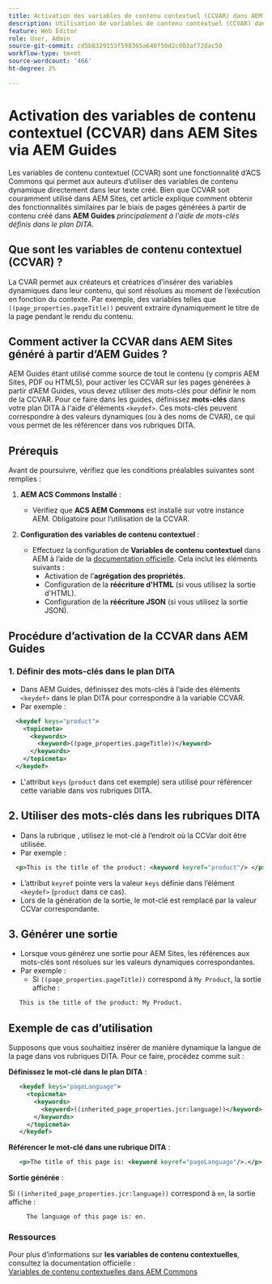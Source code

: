 ```yaml
---
title: Activation des variables de contenu contextuel (CCVAR) dans AEM Sites via AEM Guides
description: Utilisation de variables de contenu contextuel (CCVAR) dans AEM Sites via AEM Guides
feature: Web Editor
role: User, Admin
source-git-commit: cd5b8329153f598365a640f50d2c003af72dac50
workflow-type: tm+mt
source-wordcount: '466'
ht-degree: 2%

---
```


# Activation des variables de contenu contextuel (CCVAR) dans AEM Sites via AEM Guides

Les variables de contenu contextuel (CCVAR) sont une fonctionnalité d’ACS Commons qui permet aux auteurs d’utiliser des variables de contenu dynamique directement dans leur texte créé. Bien que CCVAR soit couramment utilisé dans AEM Sites, cet article explique comment obtenir des fonctionnalités similaires par le biais de pages générées à partir de contenu créé dans **AEM Guides** *principalement à l&#39;aide de mots-clés définis dans le plan DITA*.


## Que sont les variables de contenu contextuel (CCVAR) ?

La CVAR permet aux créateurs et créatrices d’insérer des variables dynamiques dans leur contenu, qui sont résolues au moment de l’exécution en fonction du contexte. Par exemple, des variables telles que `((page_properties.pageTitle))` peuvent extraire dynamiquement le titre de la page pendant le rendu du contenu.


## Comment activer la CCVAR dans AEM Sites généré à partir d’AEM Guides ?

AEM Guides étant utilisé comme source de tout le contenu (y compris AEM Sites, PDF ou HTML5), pour activer les CCVAR sur les pages générées à partir d’AEM Guides, vous devez utiliser des mots-clés pour définir le nom de la CCVAR. Pour ce faire dans les guides, définissez **mots-clés** dans votre plan DITA à l&#39;aide d&#39;éléments `<keydef>`. Ces mots-clés peuvent correspondre à des valeurs dynamiques (ou à des noms de CVAR), ce qui vous permet de les référencer dans vos rubriques DITA.


## Prérequis

Avant de poursuivre, vérifiez que les conditions préalables suivantes sont remplies :

1. **AEM ACS Commons Installé** :
   - Vérifiez que **ACS AEM Commons** est installé sur votre instance AEM. Obligatoire pour l’utilisation de la CCVAR.

2. **Configuration des variables de contenu contextuel** :
   - Effectuez la configuration de **Variables de contenu contextuel** dans AEM à l’aide de la [documentation officielle](https://adobe-consulting-services.github.io/acs-aem-commons/features/contextual-content-variables/index.html). Cela inclut les éléments suivants :
      - Activation de l’**agrégation des propriétés**.
      - Configuration de la **réécriture d&#39;HTML** (si vous utilisez la sortie d&#39;HTML).
      - Configuration de la **réécriture JSON** (si vous utilisez la sortie JSON).



## Procédure d’activation de la CCVAR dans AEM Guides

### 1. Définir des mots-clés dans le plan DITA

- Dans AEM Guides, définissez des mots-clés à l’aide des éléments `<keydef>` dans le plan DITA pour correspondre à la variable CCVAR.
- Par exemple :

```xml
  <keydef keys="product">
    <topicmeta>
      <keywords>
        <keyword>((page_properties.pageTitle))</keyword>
      </keywords>
    </topicmeta>
  </keydef>
```

- L&#39;attribut `keys` (`product` dans cet exemple) sera utilisé pour référencer cette variable dans vos rubriques DITA.


## 2. Utiliser des mots-clés dans les rubriques DITA

- Dans la rubrique , utilisez le mot-clé à l’endroit où la CCVar doit être utilisée.
- Par exemple :

```xml
  <p>This is the title of the product: <keyword keyref="product"/> </p>
```

- L’attribut `keyref` pointe vers la valeur `keys` définie dans l’élément `<keydef>` (`product` dans ce cas).
- Lors de la génération de la sortie, le mot-clé est remplacé par la valeur CCVar correspondante.


## 3. Générer une sortie

- Lorsque vous générez une sortie pour AEM Sites, les références aux mots-clés sont résolues sur les valeurs dynamiques correspondantes.
- Par exemple :
   - Si `((page_properties.pageTitle))` correspond à `My Product`, la sortie affiche :

```xml
   This is the title of the product: My Product.
```


## Exemple de cas d’utilisation

Supposons que vous souhaitiez insérer de manière dynamique la langue de la page dans vos rubriques DITA. Pour ce faire, procédez comme suit :

**Définissez le mot-clé dans le plan DITA** :

```xml
   <keydef keys="pageLanguage">
     <topicmeta>
       <keywords>
         <keyword>((inherited_page_properties.jcr:language))</keyword>
       </keywords>
     </topicmeta>
   </keydef>
```

**Référencer le mot-clé dans une rubrique DITA** :

```xml
   <p>The title of this page is: <keyword keyref="pageLanguage"/>.</p>
```

**Sortie générée** :

Si `((inherited_page_properties.jcr:language))` correspond à `en`, la sortie affiche :

```
     The language of this page is: en.
```


### Ressources

Pour plus d’informations sur **les variables de contenu contextuelles**, consultez la documentation officielle :\
[Variables de contenu contextuelles dans AEM Commons](https://adobe-consulting-services.github.io/acs-aem-commons/features/contextual-content-variables/index.html)